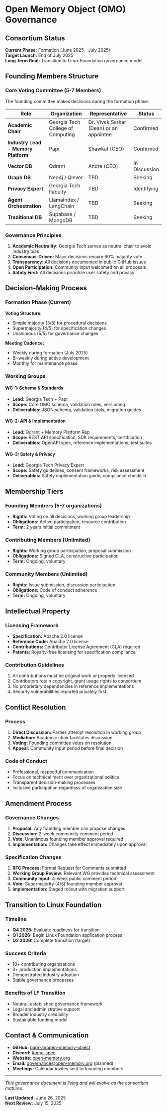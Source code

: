 # Open Memory Object (OMO) Governance

## Consortium Status

**Current Phase:** Formation (June 2025 - July 2025)  
**Target Launch:** End of July 2025  
**Long-term Goal:** Transition to Linux Foundation governance model

## Founding Members Structure

### Core Voting Committee (5-7 Members)

The founding committee makes decisions during the formation phase:

| Role | Organization | Representative | Status |
|------|-------------|----------------|---------|
| **Academic Chair** | Georgia Tech College of Computing | Dr. Vivek Sarkar (Dean) or an appointee | Confirmed |
| **Industry Lead - Memory Platform** | Papr | Shawkat (CEO) | Confirmed |
| **Vector DB** | Qdrant | Andre (CEO) | In Discussion |
| **Graph DB** | Neo4j / Qlever | TBD | Seeking |
| **Privacy Expert** | Georgia Tech Faculty | TBD | Identifying |
| **Agent Orchestration** | LlamaIndex / LangChain | TBD | Seeking  
| **Traditional DB** | Supabase / MongoDB | TBD | Seeking  

### Governance Principles

1. **Academic Neutrality:** Georgia Tech serves as neutral chair to avoid industry bias
2. **Consensus-Driven:** Major decisions require 60% majority vote
3. **Transparency:** All decisions documented in public GitHub issues
4. **Open Participation:** Community input welcomed on all proposals
5. **Safety First:** All decisions prioritize user safety and privacy

## Decision-Making Process

### Formation Phase (Current)

**Voting Structure:**
- Simple majority (3/5) for procedural decisions
- Supermajority (4/5) for specification changes
- Unanimous (5/5) for governance changes

**Meeting Cadence:**
- Weekly during formation (July 2025)
- Bi-weekly during active development
- Monthly for maintenance phase

### Working Groups

#### WG-1: Schema & Standards
- **Lead:** Georgia Tech + Papr
- **Scope:** Core OMO schema, validation rules, versioning
- **Deliverables:** JSON schema, validation tools, migration guides

#### WG-2: API & Implementation  
- **Lead:** Qdrant + Memory Platform Rep
- **Scope:** REST API specification, SDK requirements, certification
- **Deliverables:** OpenAPI spec, reference implementations, test suites

#### WG-3: Safety & Privacy
- **Lead:** Georgia Tech Privacy Expert
- **Scope:** Safety guidelines, consent frameworks, risk assessment
- **Deliverables:** Safety implementation guide, compliance checklist

## Membership Tiers

### Founding Members (5-7 organizations)
- **Rights:** Voting on all decisions, working group leadership
- **Obligations:** Active participation, resource contribution
- **Term:** 2 years initial commitment

### Contributing Members (Unlimited)
- **Rights:** Working group participation, proposal submission
- **Obligations:** Signed CLA, constructive participation
- **Term:** Ongoing, voluntary

### Community Members (Unlimited)
- **Rights:** Issue submission, discussion participation
- **Obligations:** Code of conduct adherence
- **Term:** Ongoing, voluntary

## Intellectual Property

### Licensing Framework
- **Specification:** Apache 2.0 license
- **Reference Code:** Apache 2.0 license  
- **Contributions:** Contributor License Agreement (CLA) required
- **Patents:** Royalty-free licensing for specification compliance

### Contribution Guidelines
1. All contributions must be original work or properly licensed
2. Contributors retain copyright, grant usage rights to consortium
3. No proprietary dependencies in reference implementations
4. Security vulnerabilities reported privately first

## Conflict Resolution

### Process
1. **Direct Discussion:** Parties attempt resolution in working group
2. **Mediation:** Academic chair facilitates discussion
3. **Voting:** Founding committee votes on resolution
4. **Appeal:** Community input period before final decision

### Code of Conduct
- Professional, respectful communication
- Focus on technical merit over organizational politics  
- Transparent decision-making processes
- Inclusive participation regardless of organization size

## Amendment Process

### Governance Changes
1. **Proposal:** Any founding member can propose changes
2. **Discussion:** 2-week community comment period
3. **Vote:** Unanimous founding member approval required
4. **Implementation:** Changes take effect immediately upon approval

### Specification Changes
1. **RFC Process:** Formal Request for Comments submitted
2. **Working Group Review:** Relevant WG provides technical assessment
3. **Community Input:** 4-week public comment period
4. **Vote:** Supermajority (4/5) founding member approval
5. **Implementation:** Staged rollout with migration support

## Transition to Linux Foundation

### Timeline
- **Q4 2025:** Evaluate readiness for transition
- **Q1 2026:** Begin Linux Foundation application process
- **Q2 2026:** Complete transition (target)

### Success Criteria
- 10+ contributing organizations
- 3+ production implementations
- Demonstrated industry adoption
- Stable governance processes

### Benefits of LF Transition
- Neutral, established governance framework
- Legal and administrative support
- Broader industry credibility
- Sustainable funding model

## Contact & Communication

- **GitHub:** [papr-ai/open-memory-object](https://github.com/papr-ai/open-memory-object)
- **Discord:** [#omo-spec](https://discord.gg/omo-spec)
- **Website:** [open-memory.org](https://open-memory.org)
- **Email:** governance@open-memory.org (planned)
- **Meetings:** Calendar invites sent to founding members

---

*This governance document is living and will evolve as the consortium matures.*

**Last Updated:** June 26, 2025  
**Next Review:** July 15, 2025
